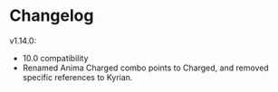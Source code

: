 # Changelog

v1.14.0:

- 10.0 compatibility
- Renamed Anima Charged combo points to Charged, and removed specific references to Kyrian.
